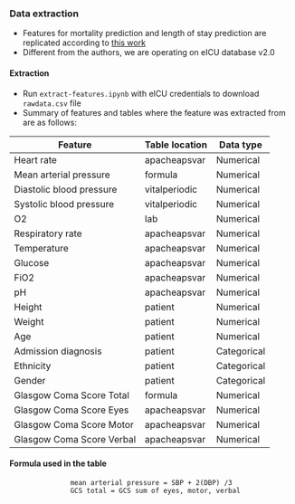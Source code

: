 ### Data extraction 

* Features for mortality prediction and length of stay prediction are replicated according to [this work](https://arxiv.org/pdf/1910.00964v2.pdf)
* Different from the authors, we are operating on eICU database v2.0

#### Extraction

* Run `extract-features.ipynb` with eICU credentials to download `rawdata.csv` file
* Summary of features and tables where the feature was extracted from are as follows:

| Feature 					| Table location 	| Data type |
| --- 						| --- 				| --- 		| 
| Heart rate 				| apacheapsvar		| Numerical	| 
| Mean arterial pressure  	| formula        	| Numerical	|
| Diastolic blood pressure	| vitalperiodic 	| Numerical	|	
| Systolic blood pressure 	| vitalperiodic  	| Numerical	|
| O2 						| lab       		| Numerical	| 
| Respiratory rate 			| apacheapsvar		| Numerical	| 
| Temperature 				| apacheapsvar		| Numerical | 
| Glucose 					| apacheapsvar		| Numerical	| 
| FiO2						| apacheapsvar		| Numerical	| 
| pH 						| apacheapsvar		| Numerical	| 
| Height 					| patient			| Numerical	| 
| Weight 					| patient			| Numerical	| 
| Age 						| patient			| Numerical	| 
| Admission diagnosis 		| patient			| Categorical| 
| Ethnicity 				| patient			| Categorical|
| Gender 					| patient			| Categorical| 
| Glasgow Coma Score Total  | formula			| Numerical| 
| Glasgow Coma Score Eyes	| apacheapsvar		| Numerical| 
| Glasgow Coma Score Motor  | apacheapsvar		| Numerical| 
| Glasgow Coma Score Verbal	| apacheapsvar		| Numerical| 

#### Formula used in the table
                   mean arterial pressure = SBP + 2(DBP) /3
                   GCS total = GCS sum of eyes, motor, verbal
